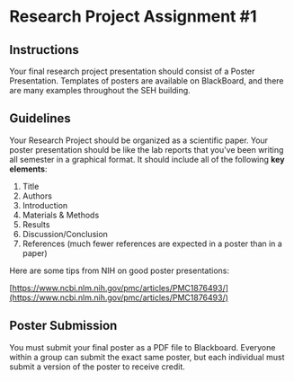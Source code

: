 # Research Project Assignment #1


## Instructions
Your final research project presentation should consist of a Poster Presentation. 
Templates of posters are available on BlackBoard, and there are many examples throughout the SEH building.

## Guidelines
Your Research Project should be organized as a scientific paper. Your poster presentation should be like the lab reports that you've been writing all semester in a graphical format. It should include all of the following **key elements**:

1. Title
2. Authors
3. Introduction
4. Materials & Methods
5. Results
6. Discussion/Conclusion
7. References (much fewer references are expected in a poster than in a paper)


Here are some tips from NIH on good poster presentations:

[https://www.ncbi.nlm.nih.gov/pmc/articles/PMC1876493/](https://www.ncbi.nlm.nih.gov/pmc/articles/PMC1876493/)

## Poster Submission
You must submit your final poster as a PDF file to Blackboard.  Everyone within a group can submit the exact same poster, but each individual must submit a version of the poster to receive credit.
